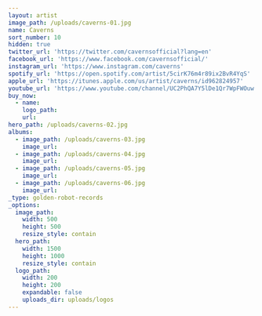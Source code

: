 ```yaml
---
layout: artist
image_path: /uploads/caverns-01.jpg
name: Caverns
sort_number: 10
hidden: true
twitter_url: 'https://twitter.com/cavernsofficial?lang=en'
facebook_url: 'https://www.facebook.com/cavernsofficial/'
instagram_url: 'https://www.instagram.com/caverns'
spotify_url: 'https://open.spotify.com/artist/5cirK76m4r89ix2BvR4YqS'
apple_url: 'https://itunes.apple.com/us/artist/caverns/id962824957'
youtube_url: 'https://www.youtube.com/channel/UC2PhQA7Y5lDe1Qr7WpFWOuw'
buy_now:
  - name:
    logo_path:
    url:
hero_path: /uploads/caverns-02.jpg
albums:
  - image_path: /uploads/caverns-03.jpg
    image_url:
  - image_path: /uploads/caverns-04.jpg
    image_url:
  - image_path: /uploads/caverns-05.jpg
    image_url:
  - image_path: /uploads/caverns-06.jpg
    image_url:
_type: golden-robot-records
_options:
  image_path:
    width: 500
    height: 500
    resize_style: contain
  hero_path:
    width: 1500
    height: 1000
    resize_style: contain
  logo_path:
    width: 200
    height: 200
    expandable: false
    uploads_dir: uploads/logos
---
```


